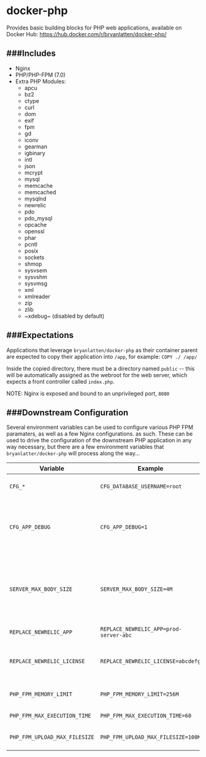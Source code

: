 docker-php
==========

Provides basic building blocks for PHP web applications, available on Docker Hub: https://hub.docker.com/r/bryanlatten/docker-php/

###Includes
---
- Nginx
- PHP/PHP-FPM (7.0)
- Extra PHP Modules:
  - apcu
  - bz2
  - ctype
  - curl
  - dom
  - exif
  - fpm
  - gd
  - iconv
  - gearman
  - igbinary
  - intl
  - json
  - mcrypt
  - mysql
  - memcache
  - memcached
  - mysqlnd
  - newrelic
  - pdo
  - pdo_mysql
  - opcache
  - openssl
  - phar
  - pcntl
  - posix
  - sockets
  - shmop
  - sysvsem
  - sysvshm
  - sysvmsg
  - xml
  - xmlreader
  - zip
  - zlib
  - ~xdebug~ (disabled by default)

###Expectations
---
Applications that leverage `bryanlatten/docker-php` as their container parent are expected to copy their application into `/app`, for example:
```COPY ./ /app/```

Inside the copied directory, there must be a directory named `public` -- this will be automatically assigned as the webroot for the web server, which expects
a front controller called `index.php`.


NOTE: Nginx is exposed and bound to an unprivileged port, `8080`


###Downstream Configuration
---
Several environment variables can be used to configure various PHP FPM paramaters, as well as a few Nginx configurations.
as such. These can be used to drive the configuration of the downstream PHP application in any way necessary, but there are a few environment variables that `bryanlatter/docker-php` will process along the way...

Variable | Example | Description
--- | --- | ---
`CFG_*` | `CFG_DATABASE_USERNAME=root` | PHP has access as an environment variable
`CFG_APP_DEBUG` | `CFG_APP_DEBUG=1` | Setting to `1` or `true` will cue the Opcache to watch for file changes. Otherwise, the Opcache check is skipped for a performance boost.
`SERVER_MAX_BODY_SIZE` | `SERVER_MAX_BODY_SIZE=4M` | Allows the downstream application to specify a non-default `client_max_body_size` configuration for the `server`-level directive in `/etc/nginx/sites-available/default`
`REPLACE_NEWRELIC_APP` | `REPLACE_NEWRELIC_APP=prod-server-abc` | Sets application name for newrelic
`REPLACE_NEWRELIC_LICENSE` | `REPLACE_NEWRELIC_LICENSE=abcdefg` | Sets license for newrelic, when combined with above, will enable newrelic reporting
`PHP_FPM_MEMORY_LIMIT` | `PHP_FPM_MEMORY_LIMIT=256M` | Sets memory limit for FPM instances of PHP
`PHP_FPM_MAX_EXECUTION_TIME` | `PHP_FPM_MAX_EXECUTION_TIME=60` | Sets time limit for FPM workers
`PHP_FPM_UPLOAD_MAX_FILESIZE` | `PHP_FPM_UPLOAD_MAX_FILESIZE=100M` | Sets both upload_max_filesize and post_max_size

